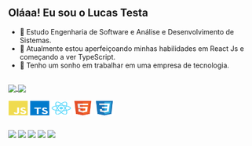## Oláaa! Eu sou o Lucas Testa

- 🌱 Estudo Engenharia de Software e Análise e Desenvolvimento de Sistemas.
- 💬 Atualmente estou aperfeiçoando minhas habilidades em React Js e começando a ver TypeScript.
- 🚀 Tenho um sonho em trabalhar em uma empresa de tecnologia.

##

<a href="https://github.com/LucasTesta444/github-readme-stats">
  <img height=200 align="center" src="https://github-readme-stats.vercel.app/api?username=LucasTesta444" />
</a>
<a href="https://github.com/LucasTesta444/convoychat">
  <img height=200 align="center" src="https://github-readme-stats.vercel.app/api/top-langs?username=LucasTesta444&layout=compact&langs_count=8&card_width=320" />
</a>

<div style="display: inline_block"><br>
  <img align="center" alt="Lucas-Js" height="30" width="40" src="https://raw.githubusercontent.com/devicons/devicon/master/icons/javascript/javascript-plain.svg">
  <img align="center" alt="Lucas-Ts" height="30" width="40" src="https://raw.githubusercontent.com/devicons/devicon/master/icons/typescript/typescript-plain.svg">
  <img align="center" alt="Lucas-React" height="30" width="40" src="https://raw.githubusercontent.com/devicons/devicon/master/icons/react/react-original.svg">
  <img align="center" alt="Lucas-HTML" height="30" width="40" src="https://raw.githubusercontent.com/devicons/devicon/master/icons/html5/html5-original.svg">
  <img align="center" alt="Lucas-CSS" height="30" width="40" src="https://raw.githubusercontent.com/devicons/devicon/master/icons/css3/css3-original.svg">

</div>

##

<div> 
  <a href="https://www.youtube.com/channel/UCxhXh1rJoGTS92CG0WEGsNg" target="_blank"><img src="https://img.shields.io/badge/YouTube-FF0000?style=for-the-badge&logo=youtube&logoColor=white" target="_blank"></a>
  <a href="https://www.instagram.com/lucas.testaa/" target="_blank"><img src="https://img.shields.io/badge/-Instagram-%23E4405F?style=for-the-badge&logo=instagram&logoColor=white" target="_blank"></a>
 <a href="https://discord.gg/KB5TcVKS7c" target="_blank"><img src="https://img.shields.io/badge/Discord-7289DA?style=for-the-badge&logo=discord&logoColor=white" target="_blank"></a> 
  <a href = "mailto:contatolucastesta444@gmail.com"><img src="https://img.shields.io/badge/-Gmail-%23333?style=for-the-badge&logo=gmail&logoColor=white" target="_blank"></a>
  <a href="https://www.linkedin.com/in/lucas-testa-332460224?utm_source=share&utm_campaign=share_via&utm_content=profile&utm_medium=ios_app" target="_blank"><img src="https://img.shields.io/badge/-LinkedIn-%230077B5?style=for-the-badge&logo=linkedin&logoColor=white" target="_blank"></a> 
</div>


